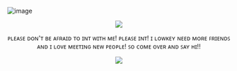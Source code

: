 ![image](https://github.com/user-attachments/assets/b6a8403d-315e-45f5-9bba-fd7da8c6ade9)



<p align="center">
<img src="https://readme-typing-svg.demolab.com?font=Zen+Old+Mincho&duration=5000&pause=1500&color=FFE5B4&center=true&width=480&lines=B4+You+Int,+Its+best+if+You+Read+My+Strawpage+First+!"./>
</p>

<p align="center">
 ᴘʟᴇᴀꜱᴇ ᴅᴏɴ'ᴛ ʙᴇ ᴀꜰʀᴀɪᴅ ᴛᴏ ɪɴᴛ ᴡɪᴛʜ ᴍᴇ! ᴘʟᴇᴀꜱᴇ ɪɴᴛ! ɪ ʟᴏᴡᴋᴇʏ ɴᴇᴇᴅ ᴍᴏʀᴇ ꜰʀɪᴇɴᴅꜱ ᴀɴᴅ ɪ ʟᴏᴠᴇ ᴍᴇᴇᴛɪɴɢ ɴᴇᴡ ᴘᴇᴏᴘʟᴇ! ꜱᴏ ᴄᴏᴍᴇ ᴏᴠᴇʀ ᴀɴᴅ ꜱᴀʏ ʜɪ!!
 <br>

<p align="center"> 
 <img src="https://komarev.com/ghpvc/?username=SadAngelOfHell&color=FFE5B4&style=flat&label=˚‧My+Lovelys‧˚"/>
<p align="center">
